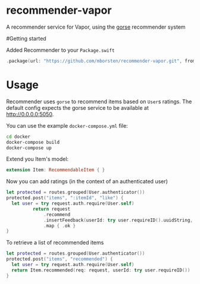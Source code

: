 # recommender-vapor
A recommender service for Vapor, using the [gorse](https://gorse.io) recommender system

#Getting started

Added Recommender to your `Package.swift`

```swift
.package(url: "https://github.com/mborsten/recommender-vapor.git", from: "0.0.1-alpha1"),
```

# Usage

Recommender uses `gorse` to recommend items based on `User`s ratings. The default config expects the gorse service to be available at
http://0.0.0.0:5050.

You can use the example `docker-compose.yml` file:

```bash
cd docker
docker-compose build
docker-compose up
```

Extend you Item's model:

```swift
extension Item: RecommendableItem { }
```

Now you can add ratings (in the context of an authenticated user)

```swift
let protected = routes.grouped(User.authenticator())
protected.post("items", ":itemId", "like") {
  let user = try request.auth.require(User.self)
          return request
              .recommend
              .insertFeedback(userId: try user.requireID().uuidString, itemId: request.parameters.get("itemId")!, rating: 5)
              .map { .ok }
}
```

To retrieve a list of recommended items

```swift
let protected = routes.grouped(User.authenticator())
protected.post("items", "recommended") {
  let user = try request.auth.require(User.self)
  return Item.recommended(req: request, userId: try user.requireID())
}
```
